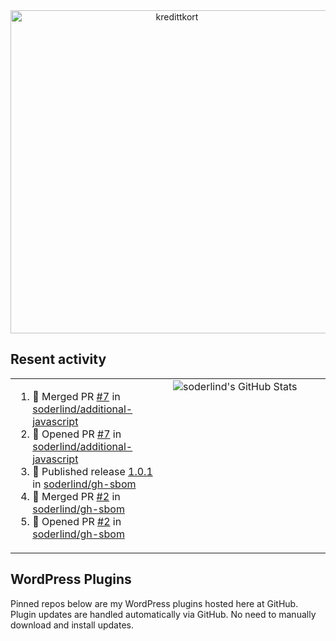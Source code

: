 
<!-- ![title-with-arrow](https://github.com/soderlind/soderlind/assets/1649452/0f685042-97c3-46ba-b290-804d07f05370) -->
<div align="center">
<img width="517" align="center" alt="kredittkort" src="https://github.com/user-attachments/assets/99b2bc83-ac5f-4905-b8c3-78cda14aa680" />
</div>

## Resent activity

<table width="100%" border="0"><tr><td width="49%">

<!--START_SECTION:activity-->
1. 🎉 Merged PR [#7](https://github.com/soderlind/additional-javascript/pull/7) in [soderlind/additional-javascript](https://github.com/soderlind/additional-javascript)
2. 💪 Opened PR [#7](https://github.com/soderlind/additional-javascript/pull/7) in [soderlind/additional-javascript](https://github.com/soderlind/additional-javascript)
3. 🚀 Published release [1.0.1](https://github.com/soderlind/gh-sbom/releases/tag/1.0.1) in [soderlind/gh-sbom](https://github.com/soderlind/gh-sbom)
4. 🎉 Merged PR [#2](https://github.com/soderlind/gh-sbom/pull/2) in [soderlind/gh-sbom](https://github.com/soderlind/gh-sbom)
5. 💪 Opened PR [#2](https://github.com/soderlind/gh-sbom/pull/2) in [soderlind/gh-sbom](https://github.com/soderlind/gh-sbom)
<!--END_SECTION:activity-->
  </td>
<td width="49%" valign="top">
     <img  alt="soderlind's GitHub Stats" src="https://awesome-github-stats.azurewebsites.net/user-stats/soderlind?cardType=octocat&theme=github&preferLogin=false&Title=FFFFFF&Border=FFFFFF" />
</td></tr></table>


<!-- ![](./profile-3d-contrib/profile-green-animate.svg) -->

## WordPress Plugins

Pinned repos below are my WordPress plugins hosted here at GitHub. Plugin updates are handled automatically via GitHub. No need to manually download and install updates.
